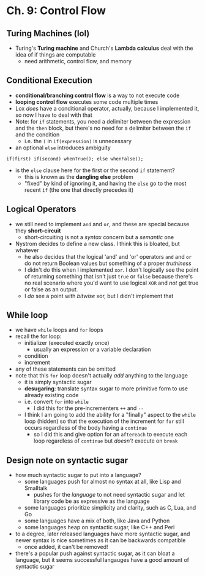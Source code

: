 # Ch. 9: Control Flow

## Turing Machines (lol)

- Turing's **Turing machine** and Church's **Lambda calculus** deal with the idea of if things are computable
    - need arithmetic, control flow, and memory

## Conditional Execution

- **conditional/branching control flow** is a way to not execute code
- **looping control flow** executes some code multiple times
- Lox *does* have a conditional operator, actually, because I implemented it, so now I have to deal with that
- Note: for `if` statements, you need a delimiter between the expression and the `then` block, but there's no need for a delimiter between the `if` and the condition
    - i.e. the `(` in `if(expression)` is unnecessary
- an optional `else` introduces ambiguity
```
if(first) if(second) whenTrue(); else whenFalse();
```
- is the `else` clause here for the first or the second `if` statement?
    - this is known as the **dangling else** problem
    - "fixed" by kind of ignoring it, and having the `else` go to the most recent `if` (the one that directly precedes it)

## Logical Operators

- we still need to implement `and` and `or`, and these are special because they **short-circuit**
    - short-circuiting is not a *syntax* concern but a *semantic* one
- Nystrom decides to define a new class. I think this is bloated, but whatever
    - he also decides that the logical 'and' and 'or' operators `and` and `or` do not return Boolean values but something of a proper *truthiness*
    - I didn't do this when I implemented `xor`. I don't logically see the point of returning something that isn't just `true` or `false` because there's no real scenario where you'd want to use logical `XOR` and *not* get true or false as an output.
    - I *do* see a point with *bitwise* xor, but I didn't implement that

## While loop

- we have `while` loops and `for` loops
- recall the for loop:
    - initializer (executed exactly once)
        - usually an expression or a variable declaration
    - condition
    - increment
- any of these statements can be omitted
- note that this `for` loop doesn't actually *add* anything to the language
    - it is simply syntactic sugar
    - **desugaring**: translate syntax sugar to more primitive form to use already existing code
    - i.e. convert `for` into `while`
        - I did this for the pre-incrementers `++` and `--`
    - I think I am going to add the ability for a "finally" aspect to the `while` loop (hidden) so that the execution of the increment for `for` still occurs regardless of the body having a `continue`
        - so I did this and give option for an `aftereach` to execute each loop regardless of `continue` but *doesn't* execute on `break`

## Design note on syntactic sugar

- how much syntactic sugar to put into a language?
    - some languages push for almost no syntax at all, like Lisp and Smalltalk
        - pushes for the *language* to not need syntactic sugar and let library code be as expressive as the language
    - some languages prioritize simplicity and clarity, such as C, Lua, and Go
    - some languages have a mix of both, like Java and Python
    - some languages heap on syntactic sugar, like C++ and Perl
- to a degree, later released languages have more syntactic sugar, and newer syntax is nice sometimes as it can be backwards compatible
    - once added, it can't be removed!
- there's a popular push against syntactic sugar, as it can bloat a language, but it seems successful langauges have a good amount of syntactic sugar

